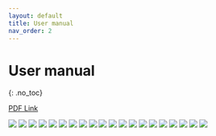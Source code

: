 ```yaml
---
layout: default
title: User manual
nav_order: 2
---
```


# User manual
{: .no_toc}

[PDF Link](/files/user-manual/user-manual.pdf)

![](/files/user-manual/user-manual-01.jpg)
![](/files/user-manual/user-manual-02.jpg)
![](/files/user-manual/user-manual-03.jpg)
![](/files/user-manual/user-manual-04.jpg)
![](/files/user-manual/user-manual-05.jpg)
![](/files/user-manual/user-manual-06.jpg)
![](/files/user-manual/user-manual-07.jpg)
![](/files/user-manual/user-manual-08.jpg)
![](/files/user-manual/user-manual-09.jpg)
![](/files/user-manual/user-manual-10.jpg)
![](/files/user-manual/user-manual-11.jpg)
![](/files/user-manual/user-manual-12.jpg)
![](/files/user-manual/user-manual-13.jpg)
![](/files/user-manual/user-manual-14.jpg)
![](/files/user-manual/user-manual-15.jpg)
![](/files/user-manual/user-manual-16.jpg)
![](/files/user-manual/user-manual-17.jpg)
![](/files/user-manual/user-manual-18.jpg)
![](/files/user-manual/user-manual-19.jpg)
![](/files/user-manual/user-manual-20.jpg)